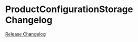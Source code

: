 # ProductConfigurationStorage Changelog

[Release Changelog](https://github.com/spryker/product-configuration-storage/releases)
